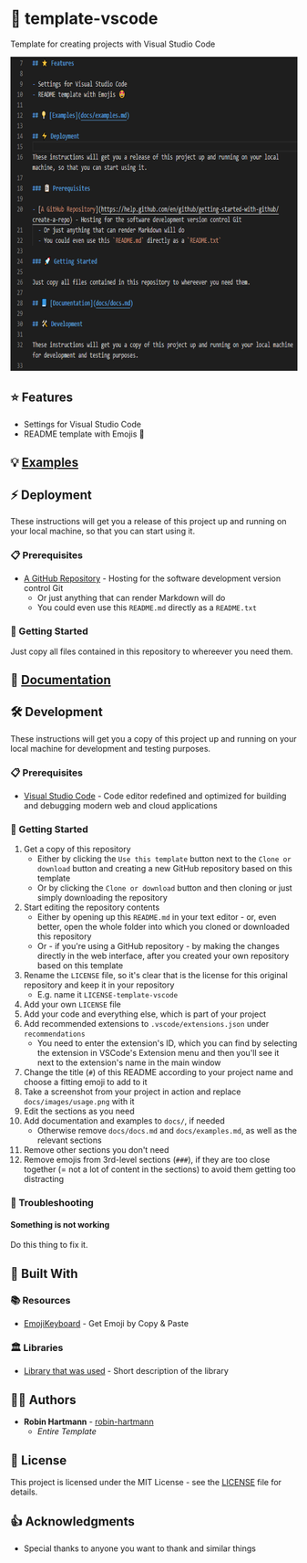 # 📄 template-vscode

Template for creating projects with Visual Studio Code

<img src="docs/images/usage.png" height="550">

## ⭐ Features

- Settings for Visual Studio Code
- README template with Emojis 🤩

## 💡 [Examples](docs/examples.md)

## ⚡ Deployment

These instructions will get you a release of this project up and running on your local machine, so that you can start using it.

### 📋 Prerequisites

- [A GitHub Repository](https://help.github.com/en/github/getting-started-with-github/create-a-repo) - Hosting for the software development version control Git
  - Or just anything that can render Markdown will do
  - You could even use this `README.md` directly as a `README.txt`

### 🚀 Getting Started

Just copy all files contained in this repository to whereever you need them.

## 📘 [Documentation](docs/docs.md)

## 🛠️ Development

These instructions will get you a copy of this project up and running on your local machine for development and testing purposes.

### 📋 Prerequisites

- [Visual Studio Code](https://code.visualstudio.com/) - Code editor redefined and optimized for building and debugging modern web and cloud applications

### 🚀 Getting Started

1. Get a copy of this repository
   - Either by clicking the `Use this template` button next to the `Clone or download` button and creating a new GitHub repository based on this template
   - Or by clicking the `Clone or download` button and then cloning or just simply downloading the repository
1. Start editing the repository contents
   - Either by opening up this `README.md` in your text editor - or, even better, open the whole folder into which you cloned or downloaded this repository
   - Or - if you're using a GitHub repository - by making the changes directly in the web interface, after you created your own repository based on this template
1. Rename the `LICENSE` file, so it's clear that is the license for this original repository and keep it in your repository
   - E.g. name it `LICENSE-template-vscode`
1. Add your own `LICENSE` file
1. Add your code and everything else, which is part of your project
1. Add recommended extensions to `.vscode/extensions.json` under `recommendations`
   - You need to enter the extension's ID, which you can find by selecting the extension in VSCode's Extension menu and then you'll see it next to the extension's name in the main window
1. Change the title (`#`) of this README according to your project name and choose a fitting emoji to add to it
1. Take a screenshot from your project in action and replace `docs/images/usage.png` with it
1. Edit the sections as you need
1. Add documentation and examples to `docs/`, if needed
   - Otherwise remove `docs/docs.md` and `docs/examples.md`, as well as the relevant sections
1. Remove other sections you don't need
1. Remove emojis from 3rd-level sections (`###`), if they are too close together (= not a lot of content in the sections) to avoid them getting too distracting

### 🐞 Troubleshooting

#### Something is not working

Do this thing to fix it.

## 🧰 Built With

### 📚 Resources

- [EmojiKeyboard](https://emojikeyboard.top/) - Get Emoji by Copy & Paste

### 🏛️ Libraries

- [Library that was used]() - Short description of the library

## 👨‍💻 Authors

- **Robin Hartmann** - [robin-hartmann](https://github.com/robin-hartmann)
  - _Entire Template_

## 📃 License

This project is licensed under the MIT License - see the [LICENSE](LICENSE) file for details.

## 👍 Acknowledgments

- Special thanks to anyone you want to thank and similar things
